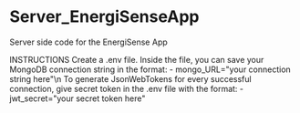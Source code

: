 # Server_EnergiSenseApp
 Server side code for the EnergiSense App


INSTRUCTIONS
Create a .env file.
Inside the file, you can save your MongoDB connection string in the format: -
mongo_URL="your connection string here"\n
To generate JsonWebTokens for every successful connection, give secret token in the .env file with the format: -
jwt_secret="your secret token here"
